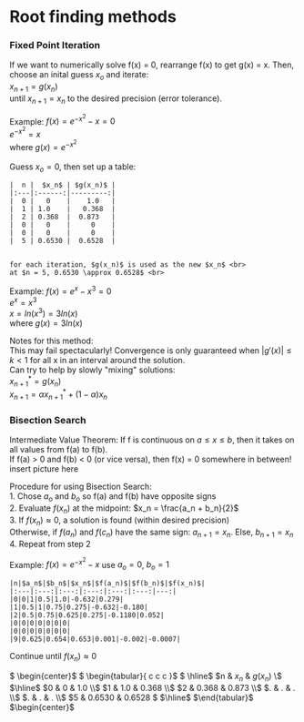 # Root finding methods
### Fixed Point Iteration
 If we want to numerically solve f(x) = 0, rearrange f(x) to get g(x) = x. Then, choose an inital guess $x_o$ and iterate:<br>
    $x_{n+1} = g(x_n)$ <br>
 until $x_{n+1} = x_n$ to the desired precision (error tolerance).<br>
 
 Example: $f(x) = e^{-x^2} - x = 0$ <br>
             $e^{-x^2} = x$ <br>
             where $g(x) = e^{-x^2}$ <br>  
    Guess $x_o = 0$, then set up a table: <br>

    |  n |  $x_n$ | $g(x_n)$ | 
    |:---|:------:|---------:|
    |  0 |   0    |    1.0   | 
    |  1 | 1.0    |   0.368  | 
    |  2 | 0.368  |  0.873   |
    |  0 |   0    |     0    | 
    |  0 |   0    |     0    |
    |  5 | 0.6530 |  0.6528  | 


    for each iteration, $g(x_n)$ is used as the new $x_n$ <br>
    at $n = 5, 0.6530 \approx 0.6528$ <br>

Example: $f(x) = e^x - x^3 = 0$ <br>
        $e^x = x^3$ <br>
        $x = ln(x^3) = 3ln(x)$ <br>
        where $g(x) = 3ln(x)$ <br>

Notes for this method:<br>
    This may fail spectacularly! Convergence is only guaranteed when $|g'(x)| \le k < 1$ for all x in an interval around the solution. <br>
    Can try to help by slowly "mixing" solutions:<br>
        $x_{n+1}^* = g(x_n)$ <br>
        $x_{n+1} = \alpha x_{n+1}^* + (1-\alpha)x_n$ <br>
   


### Bisection Search 
Intermediate Value Theorem: If f is continuous on $a \le x \le b$, then it takes on all values from f(a) to f(b). <br>
    If f(a) > 0 and f(b) < 0 (or vice versa), then f(x) = 0 somewhere in between! <br> 
    insert picture here <br>

Procedure for using Bisection Search: <br>
    1. Chose $a_o$ and $b_o$ so f(a) and f(b) have opposite signs <br>
    2. Evaluate $f(x_n)$ at the midpoint: $x_n = \frac{a_n + b_n}{2}$<br>
    3. If $f(x_n) \approx 0$, a solution is found (within desired precision) <br>
       Otherwise, if $f(a_n)$ and $f(c_n)$ have the same sign: $a_{n+1} = x_n$. Else, $b_{n+1} = x_n$ <br>
    4. Repeat from step 2 <br>

Example: $f(x) = e^{-x^2} - x$  use $a_o = 0$, $b_o = 1$ <br>

    |n|$a_n$|$b_n$|$x_n$|$f(a_n)$|$f(b_n)$|$f(x_n)$| 
    |:---|:---:|:---:|:---:|:---:|:---:|---:|
    |0|0|1|0.5|1.0|-0.632|0.279| 
    |1|0.5|1|0.75|0.275|-0.632|-0.180| 
    |2|0.5|0.75|0.625|0.275|-0.1180|0.052| 
    |0|0|0|0|0|0|0|
    |0|0|0|0|0|0|0|
    |9|0.625|0.654|0.653|0.001|-0.002|-0.0007| 

Continue until $f(x_n) \approx 0$ <br>


$ \begin{center}$
  $  \begin{tabular}{ c c c }$
   $ \hline$
    $n & $x_n$ & $g(x_n$) \\$
    $\hline$
    $0 & 0 & 1.0 \\$
    $1 & 1.0 & 0.368  \\$
    $2 & 0.368 & 0.873 \\$
    $. & . & . \\$
    $. & . & . \\$
    $5 & 0.6530 & 0.6528 $
    $\hline$
    $\end{tabular}$
    $\begin{center}$


